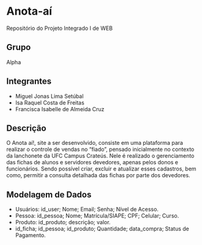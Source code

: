 # Anota-aí
Repositório do Projeto Integrado I de WEB
## Grupo
Alpha 
## Integrantes 
- Miguel Jonas Lima Setúbal
- Isa Raquel Costa de Freitas 
- Francisca Isabelle de Almeida Cruz
## Descrição 
O Anota aí!, site a ser desenvolvido, consiste em uma plataforma para realizar o controle de vendas no “fiado”, pensado inicialmente no contexto da lanchonete da UFC Campus Crateús. Nele é realizado o gerenciamento das fichas de alunos e servidores devedores, apenas pelos donos e funcionários. Sendo possível criar, excluir e atualizar esses cadastros, bem como, permitir a consulta detalhada das fichas por parte dos devedores. 
## Modelagem de Dados
- Usuários: id_user; Nome; Email; Senha; Nível de Acesso.
- Pessoa: id_pessoa; Nome; Matrícula/SIAPE; CPF; Celular; Curso.
- Produto: id_produto; descrição; valor.
- id_ficha; id_pessoa; id_produto; Quantidade; data_compra; Status de Pagamento.






